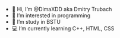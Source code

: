 - 👋 Hi, I’m @DimaXDD aka Dmitry Trubach
- 👀 I’m interested in programming
- 🌱 I’m study in BSTU
- 💻 I’m currently learning C++, HTML, CSS
<script type="text/javascript" src="https://vk.com/dimooon_xdd"></script>

<!-- VK Widget -->
<div id="vk_bookmarks"></div>
<script type="text/javascript">
VK.Widgets.Bookmarks('vk_bookmarks', {});
</script>
